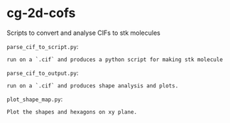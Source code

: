 # cg-2d-cofs
Scripts to convert and analyse CIFs to stk molecules

`parse_cif_to_script.py`:

    run on a `.cif` and produces a python script for making stk molecule


`parse_cif_to_output.py`:

    run on a `.cif` and produces shape analysis and plots.


`plot_shape_map.py`:

    Plot the shapes and hexagons on xy plane.